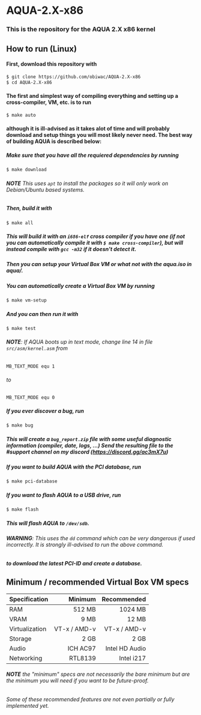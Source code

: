 
# AQUA-2.X-x86
### This is the repository for the AQUA 2.X x86 kernel

## How to run (Linux)
#### First, download this repository with

```bash
$ git clone https://github.com/obiwac/AQUA-2.X-x86
$ cd AQUA-2.X-x86
```

#### The first and simplest way of compiling everything and setting up a cross-compiler, VM, etc. is to run

```bash
$ make auto
```

#### although it is ill-advised as it takes alot of time and will probably download and setup things you will most likely never need. The best way of building AQUA is described below:

##### Make sure that you have all the requiered dependencies by running

```bash
$ make download
```

###### **NOTE** This uses `apt` to install the packages so it will only work on Debian/Ubuntu based systems.
##### Then, build it with

```bash
$ make all
```

##### This will build it with an `i686-elf` cross compiler if you have one (if not you can automatically compile it with `$ make cross-compiler`), but will instead compile with `gcc -m32` if it doesn't detect it.
##### Then you can setup your Virtual Box VM or what not with the aqua.iso in aqua/.

##### You can automatically create a Virtual Box VM by running

```bash
$ make vm-setup
```

##### And you can then run it with

```bash
$ make test
```

###### **NOTE**: If AQUA boots up in text mode, change line 14 in file `src/asm/kernel.asm` from

```x86asm
MB_TEXT_MODE equ 1
```

###### to

```x86asm
MB_TEXT_MODE equ 0
```

##### If you ever discover a bug, run

```bash
$ make bug
```

##### This will create a `bug_report.zip` file with some useful diagnostic information (compiler, date, logs, ...) Send the resulting file to the #support channel on my discord (https://discord.gg/ac3mX7u)
##### If you want to build AQUA with the PCI database, run

```bash
$ make pci-database
```

##### If you want to flash AQUA to a USB drive, run

```bash
$ make flash
```

##### This will flash AQUA to `/dev/sdb`.
###### **WARNING**: This uses the `dd` command which can be very dangerous if used incorrectly. It is strongly ill-advised to run the above command.

##### to download the latest PCI-ID and create a database.

## Minimum / recommended Virtual Box VM specs

| Specification  | Minimum       | Recommended    |
| -------------- | -------------:| --------------:|
| RAM            | 512 MB        | 1024 MB        |
| VRAM           | 9 MB          | 12 MB          |
| Virtualization | VT-x / AMD-v  | VT-x / AMD-v   |
| Storage        | 2 GB          | 2 GB           |
| Audio          | ICH AC97      | Intel HD Audio |
| Networking     | RTL8139       | Intel i217     |

###### **NOTE** the "minimum" specs are not necessarily the *bare* minimum but are the minimum you will need if you want to be future-proof.
###### Some of these recommended features are not even partially or fully implemented yet.
